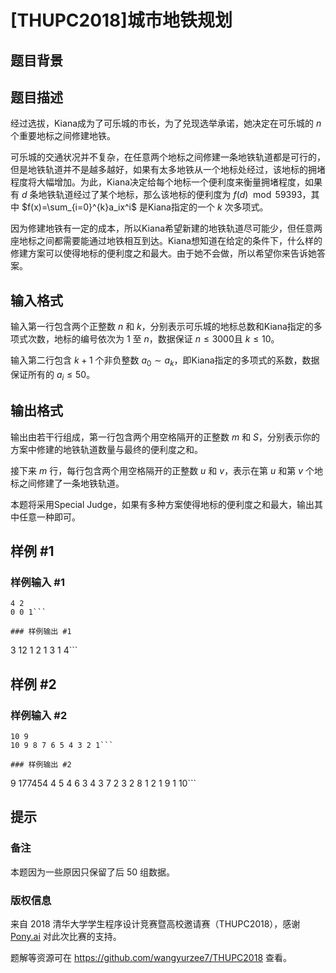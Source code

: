 # [THUPC2018]城市地铁规划

## 题目背景



## 题目描述

经过选拔，Kiana成为了可乐城的市长，为了兑现选举承诺，她决定在可乐城的 $n$ 个重要地标之间修建地铁。

可乐城的交通状况并不复杂，在任意两个地标之间修建一条地铁轨道都是可行的，但是地铁轨道并不是越多越好，如果有太多地铁从一个地标处经过，该地标的拥堵程度将大幅增加。为此，Kiana决定给每个地标一个便利度来衡量拥堵程度，如果有 $d$ 条地铁轨道经过了某个地标，那么该地标的便利度为 $f(d)\mod 59393$，其中 $f(x)=\sum_{i=0}^{k}a_ix^i$ 是Kiana指定的一个 $k$ 次多项式。

因为修建地铁有一定的成本，所以Kiana希望新建的地铁轨道尽可能少，但任意两座地标之间都需要能通过地铁相互到达。Kiana想知道在给定的条件下，什么样的修建方案可以使得地标的便利度之和最大。由于她不会做，所以希望你来告诉她答案。

## 输入格式

输入第一行包含两个正整数 $n$ 和 $k$，分别表示可乐城的地标总数和Kiana指定的多项式次数，地标的编号依次为 $1$ 至 $n$，数据保证 $n\leq 3000$且 $k\leq 10$。

输入第二行包含 $k+1$ 个非负整数 $a_0\sim a_k$，即Kiana指定的多项式的系数，数据保证所有的 $a_i\leq 50$。

## 输出格式

输出由若干行组成，第一行包含两个用空格隔开的正整数 $m$ 和 $S$，分别表示你的方案中修建的地铁轨道数量与最终的便利度之和。

接下来 $m$ 行，每行包含两个用空格隔开的正整数 $u$ 和 $v$，表示在第 $u$ 和第 $v$ 个地标之间修建了一条地铁轨道。

本题将采用Special Judge，如果有多种方案使得地标的便利度之和最大，输出其中任意一种即可。

## 样例 #1

### 样例输入 #1
```
4 2
0 0 1```

### 样例输出 #1

```
3 12
1 2
1 3
1 4```

## 样例 #2

### 样例输入 #2
```
10 9
10 9 8 7 6 5 4 3 2 1```

### 样例输出 #2

```
9 177454
4 5
4 6
3 4
3 7
2 3
2 8
1 2
1 9
1 10```

## 提示

### 备注

本题因为一些原因只保留了后 $50$ 组数据。

### 版权信息

来自 2018 清华大学学生程序设计竞赛暨高校邀请赛（THUPC2018），感谢 [Pony.ai](http://pony.ai/) 对此次比赛的支持。

题解等资源可在 <https://github.com/wangyurzee7/THUPC2018> 查看。
